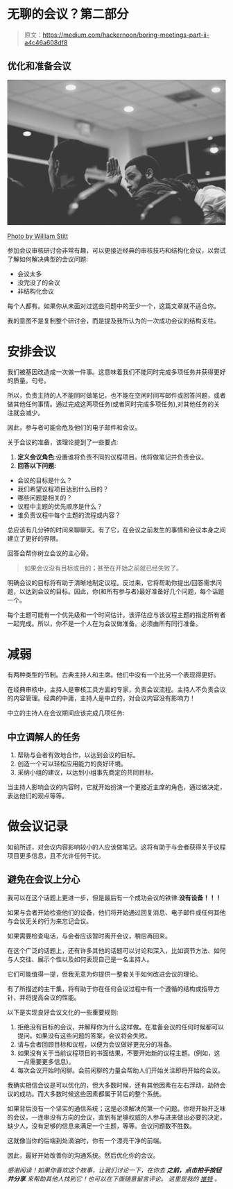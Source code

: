 # 无聊的会议？第二部分

> 原文：<https://medium.com/hackernoon/boring-meetings-part-ii-a4c46a608df8>

## 优化和准备会议

![](img/e68f6496f578630b56751bd391cc0b14.png)

[Photo by William Stitt](https://unsplash.com/photos/_w8m-1jbCVs)

参加会议审核研讨会非常有趣，可以更接近经典的审核技巧和结构化会议，以尝试了解如何解决典型的会议问题:

*   会议太多
*   没完没了的会议
*   非结构化会议

每个人都有。如果你从未面对过这些问题中的至少一个，这篇文章就不适合你。

我的意图不是复制整个研讨会，而是提及我所认为的一次成功会议的结构支柱。

# 安排会议

我们被基因改造成一次做一件事。这意味着我们不能同时完成多项任务并获得更好的质量。句号。

所以，负责主持的人不能同时做笔记，也不能在空闲时间写邮件或回答问题，或者做其他任何事情。通过完成这两项任务(或者同时完成多项任务),对其他任务的关注就会减少。

因此，参与者可能会危及他们的电子邮件和会议。

关于会议的准备，该理论提到了一些要点:

1.  **定义会议角色**:设置谁将负责不同的议程项目。他将做笔记并负责会议。
2.  **回答以下问题:**

*   会议的目标是什么？
*   我们希望议程项目达到什么目的？
*   哪些问题是相关的？
*   议程中主题的优先顺序是什么？
*   谁负责议程中每个主题的流程或内容？

总应该有几分钟的时间来聊聊天。有了它，在会议之前发生的事情和会议本身之间建立了更好的界限。

回答会帮你树立会议的主心骨。

> 如果会议没有目标或目的；甚至在开始之前就已经失败了。

明确会议的目标将有助于清晰地制定议程。反过来，它将帮助你提出/回答需求问题，以达到会议的目标。因此，你(和所有参与者)最好准备好几个问题，每个话题一个。

每个主题可能有一个优先级和一个时间估计。该评估应与该议程主题的指定所有者一起完成。所以，你不是一个人在为会议做准备。必须由所有同行准备。

# 减弱

有两种类型的节制。古典主持人和主席。他们中没有一个比另一个表现得更好。

在经典审核中，主持人是审核工具方面的专家，负责会议流程。主持人不负责会议的内容管理。经典的中庸，主持人是中立的，对会议内容没有影响力！

中立的主持人在会议期间应该完成几项任务:

## 中立调解人的任务

1.  帮助与会者有效地合作，以达到会议的目标。
2.  创造一个可以轻松应用能力的良好环境。
3.  采纳小组的建议，以达到小组事先商定的共同目标。

当主持人影响会议的内容时，它就开始扮演一个更接近主席的角色，通过做决定，表达他们的观点等等。

# 做会议记录

如前所述，对会议内容影响较小的人应该做笔记。这将有助于与会者获得关于议程项目更多信息，且不允许任何干扰。

## 避免在会议上分心

我可以在这个话题上更进一步，但是最后有一个成功会议的铁律:**没有设备！！！**

如果与会者开始检查他们的设备，他们将开始通过回复消息、电子邮件或任何其他与会议无关的行为来忘记会议。

如果需要检查电话，与会者应该暂时离开会议，稍后再回来。

在这个广泛的话题上，还有许多其他的话题可以讨论和深入，比如调节方法、如何与人交往、展示个性以及如何表现自己是一名主持人。

它们可能值得一提，但我无意为你提供一整套关于如何改进会议的理论。

有了所描述的主干集，将有助于你在任何会议过程中有一个遵循的结构或指导方针，并将提高会议的性能。

以下是实现良好会议文化的一些重要规则:

1.  拒绝没有目标的会议，并解释你为什么这样做。在准备会议的任何时候都可以提问。如果没有这些问题的答案，会议将会失败。
2.  请与会者回顾目标和议程，以便为会议做好更充分的准备。
3.  如果没有关于当前议程项目的书面结果，不要开始新的议程主题。(例如，这一点需要更多信息)。
4.  每次会议开始时闲聊。会前闲聊的力量会帮助人们开始关注即将开始的会议。

我确实相信会议是可以优化的，但大多数时候，还有其他因素在左右浮动，劫持会议的成功。而大多数时候这些因素都属于背后的整个系统。

如果背后没有一个坚实的通信系统；这是必须解决的第一个问题。你将开始开乏味的会议，一连串没有方向的会议，直到有足够权威的人参与进来做出必要的决定，缺少人，没有足够的信息来满足一个主题，等等。会议问题数不胜数。

这就像当你的后端到处滴油时，你有一个漂亮干净的前端。

因此，最好开始改善你的沟通系统。然后优化你的会议。

*感谢阅读！如果你喜欢这个故事，让我们讨论一下，在你去* ***之前，点击拍手按钮*** ***并分享*** *来帮助其他人找到它！也可以在下面随意留言评论。
这里是我的* [*推特*](https://twitter.com/NoCountry4Old) *。*